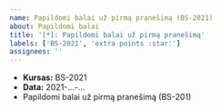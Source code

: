 ```yaml
---
name: Papildomi balai už pirmą pranešimą (BS-2021)
about: Papildomi balai
title: '[*]: Papildomi balai už pirmą pranešimą'
labels: ['BS-2021', 'extra points :star:']
assignees: ''
---
```


<!-- Vietoje ... įrašykite datą -->

- **Kursas:** BS-2021  
- **Data:** 2021-...-...  
- Papildomi balai už pirmą pranešimą (BS-201)

